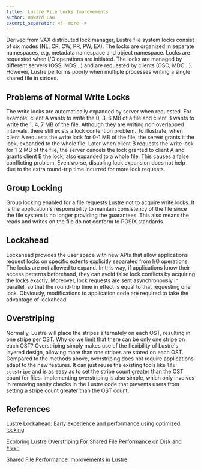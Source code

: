 ```yaml
---
title:  Lustre File Locks Improvements
author: Howard Lau
excerpt_separator: <!--more-->
---
```


Derived from VAX distributed lock manager, Lustre file system locks consist of six modes (NL, CR, CW, PR, PW, EX). The locks are organized in separate namespaces, e.g. metadata namespace and object namespace. Locks are requested when I/O operations are initiated. The locks are managed by different servers (OSS, MDS...) and are requested by clients (OSC, MDC...). However, Lustre performs poorly when multiple processes writing a single shared file in strides. 

## Problems of Normal Write Locks

The write locks are automatically expanded by server when requested. For example, client A wants to write the 0, 3, 6 MB of a file and client B wants to write the 1, 4, 7 MB of the file. Although they are writing non overlapped intervals, there still exists a lock contention problem. To illustrate, when client A requests the write lock for 0-1 MB of the file, the server grants it the lock, expanded to the whole file. Later when client B requests the write lock for 1-2 MB of the file, the server cancels the lock granted to client A and grants client B the lock, also expanded to a whole file. This causes a false conflicting problem. Even worse, disabling lock expansion does not help due to the extra round-trip time incurred for more lock requests.

<!--more-->
## Group Locking

Group locking enabled for a file requests Lustre not to acquire write locks. It is the application's responsibility to maintain consistency of the file since the file system is no longer providing the guarantees. This also means the reads and writes on the file do not conform to POSIX standards.

## Lockahead

Lockahead provides the user space with new APIs that allow applications request locks on specific extents explicitly separated from I/O operations. The locks are not allowed to expand. In this way, if applications know their access patterns beforehand, they can avoid false lock conflicts by acquiring the locks exactly. Moreover, lock requests are sent asynchronously in parallel, so that the round-trip time in effect is equal to that requesting one lock. Obviously, modifications to application code are required to take the advantage of lockahead.

## Overstriping
Normally, Lustre will place the stripes alternately on each OST, resulting in one stripe per OST. Why do we limit that there can be only one stripe on each OST? Overstriping simply makes use of the flexibility of Lustre's layered design, allowing more than one stripes are stored on each OST. Compared to the methods above, overstriping does not require applications adapt to the new features. It can just reuse the existing tools like `lfs setstripe` and is as easy as to set the stripe count greater than the OST count for files. Implementing overstriping is also simple, which only involves in removing sanity checks in the Lustre code that prevents users from setting a stripe count greater than the OST count.

## References
[Lustre Lockahead: Early experience and performance using optimized locking](https://cug.org/proceedings/cug2017_proceedings/includes/files/pap141s2-file1.pdf)

[Exploring Lustre Overstriping For Shared File Performance on Disk and Flash](https://cug.org/proceedings/cug2019_proceedings/includes/files/pap136s2-file1.pdf)

[Shared File Performance Improvements in Lustre](https://wiki.lustre.org/images/f/f9/Shared-File-Performance-in-Lustre_Farrell.pdf)
